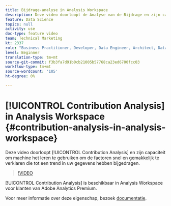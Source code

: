 ```yaml
---
title: Bijdrage-analyse in Analysis Workspace
description: Deze video doorloopt de Analyse van de Bijdrage en zijn capaciteit om machine het leren te gebruiken om de factoren snel en gemakkelijk te verklaren die tot een trend in uw gegevens hebben bijgedragen.
feature: Data Science
topics: null
activity: use
doc-type: feature video
team: Technical Marketing
kt: 2337
role: "Business Practitioner, Developer, Data Engineer, Architect, Data Architect, Administrator, Leader"
level: Beginner
translation-type: tm+mt
source-git-commit: f3b3fa7d91b0cb21005b57768ca23ed6700fcc03
workflow-type: tm+mt
source-wordcount: '105'
ht-degree: 0%

---
```



# [!UICONTROL Contribution Analysis] in Analysis Workspace  {#contribution-analysis-in-analysis-workspace}

Deze video doorloopt [!UICONTROL Contribution Analysis] en zijn capaciteit om machine het leren te gebruiken om de factoren snel en gemakkelijk te verklaren die tot een trend in uw gegevens hebben bijgedragen.

>[!VIDEO](https://video.tv.adobe.com/v/25443/?quality=12)

[!UICONTROL Contribution Analysis] is beschikbaar in Analysis Workspace voor klanten van Adobe Analytics Premium.

Voor meer informatie over deze eigenschap, bezoek [documentatie](https://marketing.adobe.com/resources/help/en_US/analytics/analysis-workspace/anomaly_detection.html).
